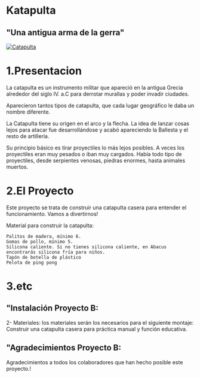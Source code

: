 
# Katapulta  


## "Una antigua arma de la gerra"

                                                               
[![Catapulta](https://cdn-icons-png.flaticon.com/512/2328/2328455.png)](https://www.flaticon.es/icono-gratis/catapulta_2328455?related_id=2328466&origin=search)


# 1.Presentacion

La catapulta es un instrumento militar que apareció en la antigua Grecia alrededor del siglo IV.  a.C para derrotar murallas y poder invadir ciudades.

Aparecieron tantos tipos de catapulta, que cada lugar geográfico le daba un nombre diferente.

La Catapulta tiene su origen en el arco y la flecha. La idea de lanzar cosas lejos para atacar fue desarrollándose y acabó apareciendo la Ballesta y el resto de artillería.

Su principio básico es tirar proyectiles lo más lejos posibles. A veces los proyectiles eran muy pesados o iban muy cargados. Había todo tipo de proyectiles, desde serpientes venosas, piedras enormes, hasta animales muertos.


# 2.El Proyecto  

Este proyecto se trata de construir una catapulta casera para entender el funcionamiento.
Vamos a divertirnos!


Material para construir la catapulta:

    Palitos de madera, mínimo 6.
    Gomas de pollo, mínimo 5.
    Silicona caliente. Si no tienes silicona caliente, en Abacus encontrarás silicona fría para niños.
    Tapón de botella de plástico
    Pelota de ping pong

# 3.etc           



## "Instalación Proyecto B:
2- Materiales: los materiales serán los necesarios para el siguiente montaje:
Construir una catapulta casera para práctica manual y función educativa.






## "Agradecimientos Proyecto B:
Agradecimientos a todos los colaboradores que han hecho posible este proyecto.!


